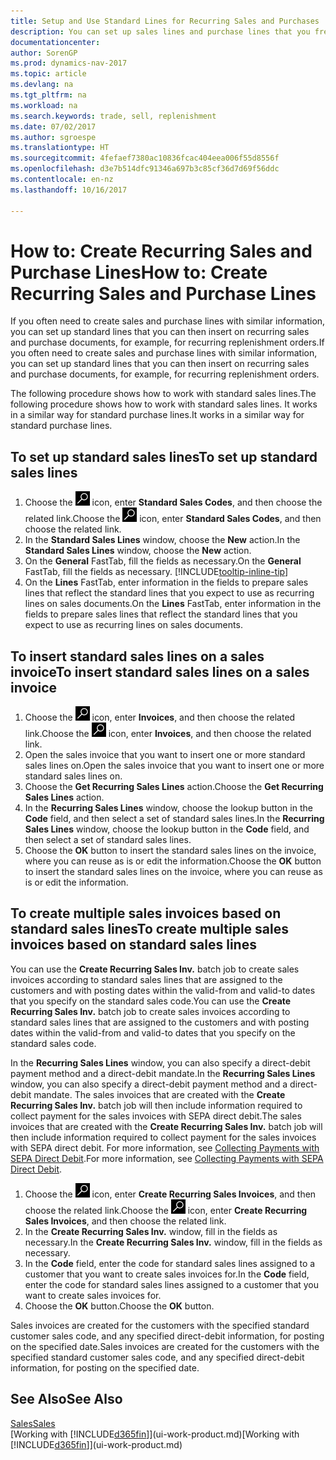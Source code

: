 ```yaml
---
title: Setup and Use Standard Lines for Recurring Sales and Purchases
description: You can set up sales lines and purchase lines that you frequently make and then insert them on sales and purchase documents to quickly fill the lines with standard information.
documentationcenter: 
author: SorenGP
ms.prod: dynamics-nav-2017
ms.topic: article
ms.devlang: na
ms.tgt_pltfrm: na
ms.workload: na
ms.search.keywords: trade, sell, replenishment
ms.date: 07/02/2017
ms.author: sgroespe
ms.translationtype: HT
ms.sourcegitcommit: 4fefaef7380ac10836fcac404eea006f55d8556f
ms.openlocfilehash: d3e7b514dfc91346a697b3c85cf36d7d69f56ddc
ms.contentlocale: en-nz
ms.lasthandoff: 10/16/2017

---
```

# <a name="how-to-create-recurring-sales-and-purchase-lines"></a><span data-ttu-id="a220a-103">How to: Create Recurring Sales and Purchase Lines</span><span class="sxs-lookup"><span data-stu-id="a220a-103">How to: Create Recurring Sales and Purchase Lines</span></span>
<span data-ttu-id="a220a-104">If you often need to create sales and purchase lines with similar information, you can set up standard lines that you can then insert on recurring sales and purchase documents, for example, for recurring replenishment orders.</span><span class="sxs-lookup"><span data-stu-id="a220a-104">If you often need to create sales and purchase lines with similar information, you can set up standard lines that you can then insert on recurring sales and purchase documents, for example, for recurring replenishment orders.</span></span>  

<span data-ttu-id="a220a-105">The following procedure shows how to work with standard sales lines.</span><span class="sxs-lookup"><span data-stu-id="a220a-105">The following procedure shows how to work with standard sales lines.</span></span> <span data-ttu-id="a220a-106">It works in a similar way for standard purchase lines.</span><span class="sxs-lookup"><span data-stu-id="a220a-106">It works in a similar way for standard purchase lines.</span></span>  

## <a name="to-set-up-standard-sales-lines"></a><span data-ttu-id="a220a-107">To set up standard sales lines</span><span class="sxs-lookup"><span data-stu-id="a220a-107">To set up standard sales lines</span></span>  
1. <span data-ttu-id="a220a-108">Choose the ![Search for Page or Report](media/ui-search/search_small.png "Search for Page or Report icon") icon, enter **Standard Sales Codes**, and then choose the related link.</span><span class="sxs-lookup"><span data-stu-id="a220a-108">Choose the ![Search for Page or Report](media/ui-search/search_small.png "Search for Page or Report icon") icon, enter **Standard Sales Codes**, and then choose the related link.</span></span>  
2. <span data-ttu-id="a220a-109">In the **Standard Sales Lines** window, choose the **New** action.</span><span class="sxs-lookup"><span data-stu-id="a220a-109">In the **Standard Sales Lines** window, choose the **New** action.</span></span>  
3. <span data-ttu-id="a220a-110">On the **General** FastTab, fill the fields as necessary.</span><span class="sxs-lookup"><span data-stu-id="a220a-110">On the **General** FastTab, fill the fields as necessary.</span></span> [!INCLUDE[tooltip-inline-tip](includes/tooltip-inline-tip_md.md)]  
4. <span data-ttu-id="a220a-111">On the **Lines** FastTab, enter information in the fields to prepare sales lines that reflect the standard lines that you expect to use as recurring lines on sales documents.</span><span class="sxs-lookup"><span data-stu-id="a220a-111">On the **Lines** FastTab, enter information in the fields to prepare sales lines that reflect the standard lines that you expect to use as recurring lines on sales documents.</span></span>  

## <a name="to-insert-standard-sales-lines-on-a-sales-invoice"></a><span data-ttu-id="a220a-112">To insert standard sales lines on a sales invoice</span><span class="sxs-lookup"><span data-stu-id="a220a-112">To insert standard sales lines on a sales invoice</span></span>
1. <span data-ttu-id="a220a-113">Choose the ![Search for Page or Report](media/ui-search/search_small.png "Search for Page or Report icon") icon, enter **Invoices**, and then choose the related link.</span><span class="sxs-lookup"><span data-stu-id="a220a-113">Choose the ![Search for Page or Report](media/ui-search/search_small.png "Search for Page or Report icon") icon, enter **Invoices**, and then choose the related link.</span></span>
2. <span data-ttu-id="a220a-114">Open the sales invoice that you want to insert one or more standard sales lines on.</span><span class="sxs-lookup"><span data-stu-id="a220a-114">Open the sales invoice that you want to insert one or more standard sales lines on.</span></span>
3. <span data-ttu-id="a220a-115">Choose the **Get Recurring Sales Lines** action.</span><span class="sxs-lookup"><span data-stu-id="a220a-115">Choose the **Get Recurring Sales Lines** action.</span></span>
4. <span data-ttu-id="a220a-116">In the **Recurring Sales Lines** window, choose the lookup button in the **Code** field, and then select a set of standard sales lines.</span><span class="sxs-lookup"><span data-stu-id="a220a-116">In the **Recurring Sales Lines** window, choose the lookup button in the **Code** field, and then select a set of standard sales lines.</span></span>
5. <span data-ttu-id="a220a-117">Choose the **OK** button to insert the standard sales lines on the invoice, where you can reuse as is or edit the information.</span><span class="sxs-lookup"><span data-stu-id="a220a-117">Choose the **OK** button to insert the standard sales lines on the invoice, where you can reuse as is or edit the information.</span></span>

## <a name="to-create-multiple-sales-invoices-based-on-standard-sales-lines"></a><span data-ttu-id="a220a-118">To create multiple sales invoices based on standard sales lines</span><span class="sxs-lookup"><span data-stu-id="a220a-118">To create multiple sales invoices based on standard sales lines</span></span>
<span data-ttu-id="a220a-119">You can use the **Create Recurring Sales Inv.** batch job to create sales invoices according to standard sales lines that are assigned to the customers and with posting dates within the valid-from and valid-to dates that you specify on the standard sales code.</span><span class="sxs-lookup"><span data-stu-id="a220a-119">You can use the **Create Recurring Sales Inv.** batch job to create sales invoices according to standard sales lines that are assigned to the customers and with posting dates within the valid-from and valid-to dates that you specify on the standard sales code.</span></span>

<span data-ttu-id="a220a-120">In the **Recurring Sales Lines** window, you can also specify a direct-debit payment method and a direct-debit mandate.</span><span class="sxs-lookup"><span data-stu-id="a220a-120">In the **Recurring Sales Lines** window, you can also specify a direct-debit payment method and a direct-debit mandate.</span></span> <span data-ttu-id="a220a-121">The sales invoices that are created with the **Create Recurring Sales Inv.** batch job will then include information required to collect payment for the sales invoices with SEPA direct debit.</span><span class="sxs-lookup"><span data-stu-id="a220a-121">The sales invoices that are created with the **Create Recurring Sales Inv.** batch job will then include information required to collect payment for the sales invoices with SEPA direct debit.</span></span> <span data-ttu-id="a220a-122">For more information, see [Collecting Payments with SEPA Direct Debit](finance-collect-payments-with-sepa-direct-debit.md).</span><span class="sxs-lookup"><span data-stu-id="a220a-122">For more information, see [Collecting Payments with SEPA Direct Debit](finance-collect-payments-with-sepa-direct-debit.md).</span></span>

1. <span data-ttu-id="a220a-123">Choose the ![Search for Page or Report](media/ui-search/search_small.png "Search for Page or Report icon") icon, enter **Create Recurring Sales Invoices**, and then choose the related link.</span><span class="sxs-lookup"><span data-stu-id="a220a-123">Choose the ![Search for Page or Report](media/ui-search/search_small.png "Search for Page or Report icon") icon, enter **Create Recurring Sales Invoices**, and then choose the related link.</span></span>
2. <span data-ttu-id="a220a-124">In the **Create Recurring Sales Inv.** window, fill in the fields as necessary.</span><span class="sxs-lookup"><span data-stu-id="a220a-124">In the **Create Recurring Sales Inv.** window, fill in the fields as necessary.</span></span>
3. <span data-ttu-id="a220a-125">In the **Code** field, enter the code for standard sales lines assigned to a customer that you want to create sales invoices for.</span><span class="sxs-lookup"><span data-stu-id="a220a-125">In the **Code** field, enter the code for standard sales lines assigned to a customer that you want to create sales invoices for.</span></span>
4. <span data-ttu-id="a220a-126">Choose the **OK** button.</span><span class="sxs-lookup"><span data-stu-id="a220a-126">Choose the **OK** button.</span></span>

<span data-ttu-id="a220a-127">Sales invoices are created for the customers with the specified standard customer sales code, and any specified direct-debit information, for posting on the specified date.</span><span class="sxs-lookup"><span data-stu-id="a220a-127">Sales invoices are created for the customers with the specified standard customer sales code, and any specified direct-debit information, for posting on the specified date.</span></span>

## <a name="see-also"></a><span data-ttu-id="a220a-128">See Also</span><span class="sxs-lookup"><span data-stu-id="a220a-128">See Also</span></span>  
[<span data-ttu-id="a220a-129">Sales</span><span class="sxs-lookup"><span data-stu-id="a220a-129">Sales</span></span>](sales-manage-sales.md)  
<span data-ttu-id="a220a-130">[Working with [!INCLUDE[d365fin](includes/d365fin_md.md)]](ui-work-product.md)</span><span class="sxs-lookup"><span data-stu-id="a220a-130">[Working with [!INCLUDE[d365fin](includes/d365fin_md.md)]](ui-work-product.md)</span></span>


